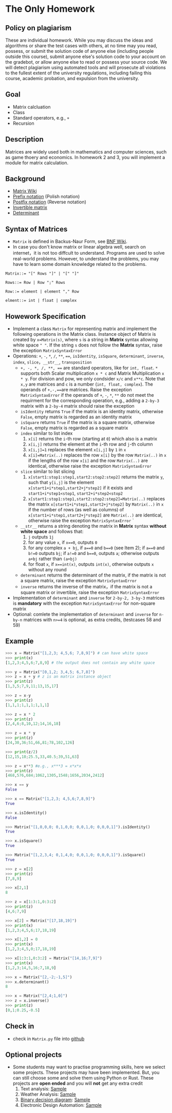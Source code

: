 # The Only Homework

## Policy on plagiarism

These are individual homework. While you may discuss the ideas and algorithms or share the test cases with others, at no time may you read, possess, or submit the solution code of anyone else (including people outside this course), submit anyone else's solution code to your account on the gradebot, or allow anyone else to read or possess your source code. We will detect plagiarism using automated tools and will prosecute all violations to the fullest extent of the university regulations, including failing this course, academic probation, and expulsion from the university.

## Goal

- Matrix calcluation 
- Class
- Standard operators, e.g., `+`
- Recursion

## Description

Matrices are widely used both in mathematics and computer sciences, such as game thoery and economics. In homework 2 and 3, you will implement a module for matrix calculation.

## Background

- [Matrix Wiki](https://en.wikipedia.org/wiki/Matrix_(mathematics))
- [Prefix notation](https://en.wikipedia.org/wiki/Polish_notation) (Polish notation)
- [Postfix notation](https://en.wikipedia.org/wiki/Reverse_Polish_notation) (Reverse notation)
- [Invertible matrix](https://en.wikipedia.org/wiki/Invertible_matrix)
- [Determinant](https://en.wikipedia.org/wiki/Determinant)

## Syntax of Matrices

- `Matrix` is defined in Backus-Naur Form, see [BNF Wiki](https://en.wikipedia.org/wiki/Backus%E2%80%93Naur_Form). 
- In case you don't know matrix or linear algebra well, search on internet，it is not too diffcult to understand. Programs are used to solve real-world problems. However, to understand the problems, you may have to learn some domain knowledge related to the problems.

```ebn
Matrix::= "[" Rows "]" | "[" "]"

Rows::= Row | Row ";" Rows

Row::= element | element "," Row

elment::= int | float | complex
```

## Howework Specification

- Implement a class `Matrix` for representing matrix and implement the following operations in the Matrix class. Instance object of Matrix is created by `x=Matrix(s)`, where `s` is a string in **Matrix** syntax allowing white space `" "`. If the string `s` does not follow the **Matrix** syntax, raise the exception `MatrixSyntaxError`
- Operations: `+`, `-`, `*`, `/`, `**`, `==`, `isIdentity`, `isSquare`, `determinant`, `inverse`, `index`, `slice`，`__str__`, `transposition`
  - `+, -, *, /, **, ==` are standard operators, like for `int, float`.  `*` supports both Scalar multiplication `x * c` and Matrix Multiplication `x * y`. For division and pow, we only condsider `x/c` and `x**c`. Note that `x,y` are matrices and `c` is a number (`int, float, complex`). The operands of `+,-,==`are matrices. Raise the exception `MatrixSyntaxError` if the operands of `+`, `-`, `*`, `**` do not meet the requirment for the corresponding operation, e.g., adding a `2-by-3` matrix with a `2-by-4` matrix should raise the exception
  - `isIdentity` returns `True` if the matrix is an identity matrix, otherwise `False`, empty matrix is regarded as an identity matrix 
  - `isSquare` returns `True` if the matrix is a square matrix, otherwise `False`, empty matrix is regarded as a square matrix
  - `index` similar to list index
    1. `x[i]` returns the `i`-th row (starting at `0`) which also is a matrix
    2. `x[i,j]` returns the element at the `i`-th row and `j`-th column
    3. `x[i,j]=1` replaces the element `x[i,j]` by `1` in `x`
    4. `x[i]=Matrix(..)` replaces the row `x[i]` by the row `Matrix(..)` in `x` if the lengths of the row `x[i]` and the row `Matrix(..)` are identical, otherwise raise the exception `MatrixSyntaxError`
  - `slice` similar to list slicing 
    1. `x[start1:stop1:step1,start2:stop2:step2]` returns the matrix `y`, such that `y[i,j]` is the element `x[start1+i*step1,start2+j*step2]` if it exists and `start1+i*step1<stop1`, `start2+i*step2<stop2`
    2. `x[start1:stop1:step1,start2:stop2:step2]=Matrix(..)` replaces the matrix `x[start1+i*step1,start2+j*step2]` by `Matrix(..)` in `x` if the number of rows (as well as columns) of `x[start1+i*step1,start2+j*step2]` are `Matrix(..)` are identical, otherwise raise the exception `MatrixSyntaxError` `
  - `__str__` returns a string denoting the matrix in **Matrix** syntax **without white space** and follows that: 
    1. `j` outputs `1j`
    2. for any value `x`, if `x==0`, outputs `0`
    3. for any complex `a + bj`, if `a==0` and `b==0` (see Item 2); if `a==0` and `b!=0` outputs `bj`; if `a!=0` and `b==0`, outputs `a`; otherwise outputs `a+bj` rather than `(a+bj)`
    4. for float `x`, if `x==int(x)`, outputs `int(x)`, otherwise outputs `x` without any round
  - `determinant` returns the determinant of the matrix, if the matrix is not a square matrix, raise the exception `MatrixSyntaxError`
  - `inverse` returns the inverse of the matrix，if the matrix is not a square matrix or invertible, raise the exception `MatrixSyntaxError`
- Implementation of `determinant` and `inverse` for `2-by-2, 3-by-3` matrices is **mandatory** with the exception `MatrixSyntaxError` for non-square matrix
- Optional: comlete the implementation of `determinant` and `inverse` for `n-by-n` matrices with `n>=4` is optional, as extra credits, (testcases 58 and 59)

## Example

```python
>>> x = Matrix("[1,2,3; 4,5,6; 7,8,9]") # can have white space
>>> print(x)
[1,2,3;4,5,6;7,8,9] # the output does not contain any white space

>>> y = Matrix("[0,1,2; 3,4,5; 6,7,8]")
>>> z = x + y # z is an matrix instance object
>>> print(z)
[1,3,5;7,9,11;13,15,17]

>>> z = x-y
>>> print(z)
[1,1,1;1,1,1;1,1,1]

>>> z = x * 2
>>> print(z)
[2,4,6;8,10,12;14,16,18]

>>> z = x * y
>>> print(z)
[24,30,36;51,66,81;78,102,126]

>>> print(z/2)
[12,15,18;25.5,33,40.5;39,51,63]

>>> z = x**3 #e.g., x***3 = x*x*x
>>> print(z)
[468,576,684;1062,1305,1548;1656,2034,2412]

>>> x == y
False

>>> x == Matrix("[1,2,3; 4,5,6;7,8,9]")
True

>>> x.isIdentity()
False

>>> Matrix("[1,0,0,0; 0,1,0,0; 0,0,1,0; 0,0,0,1]").isIdentity()
True

>>> x.isSquare()
True

>>> Matrix("[1,2,3,4; 0,1,4,0; 0,0,1,0; 0,0,0,1]").isSquare()
True

>>> z = x[2]
>>> print(z)
[7,8,9]

>>> x[2,1]
8

>>> z = x[1:3:1,0:3:2]
>>> print(z)
[4,6;7,9]

>>> x[2] = Matrix("[17,18,19]")
>>> print(x)
[1,2,3;4,5,6;17,18,19]

>>> x[1,2] = 0
>>> print(x)
[1,2,3;4,5,0;17,18,19]

>>> x[1:3:1,0:3:2] = Matrix("[14,16;7,9]")
>>> print(x)
[1,2,3;14,5,16;7,18,9]

>>> x = Matrix("[2,-2;-1,5]")
>>> x.determinant()
8

>>> x = Matrix("[2,4;1,0]")
>>> z = x.inverse()
>>> print(z)
[0,1;0.25,-0.5]
```

## Check in

- check in `Matrix.py` file into [github](https://github.com/)

## Optional projects

- Some students may want to practise programming skills, here we select some projects. These projects may have been implemented. But, you can still choose some and solve them using Python or Rust. These projects are **open ended** and you will  **not** get any extra credit	
  1. Text analysis: [Sample](http://textalyser.net/)
  2. Weather Analysis: [Sample](https://github.com/alexdgarland/Weather_Analysis)
  3. [Binary decision diagram](https://en.wikipedia.org/wiki/Binary_decision_diagram): [Sample](http://pyeda.readthedocs.io/en/latest/bdd.html)
  4. Electronic Design Automation: [Sample](https://github.com/cjdrake/pyeda)

